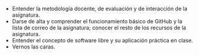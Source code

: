 * Entender la metodología docente, de evaluación y de interacción de la asignatura.
* Darse de alta y comprender el funcionamiento básico de GitHub y la lista de correo de la asignatura; conocer el resto de los recursos de la asignatura.
* Entender el concepto de software libre y su aplicación práctica en clase.
* Vernos las caras.
